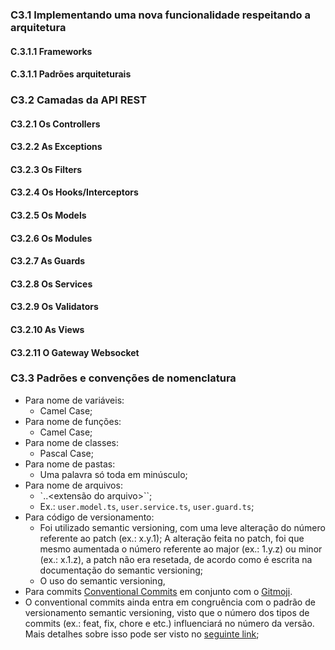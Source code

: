 ### C3.1 Implementando uma nova funcionalidade respeitando a arquitetura

#### C.3.1.1 Frameworks

#### C.3.1.1 Padrões arquiteturais

### C3.2 Camadas da API REST

#### C3.2.1 Os Controllers

#### C3.2.2 As Exceptions

#### C3.2.3 Os Filters

#### C3.2.4 Os Hooks/Interceptors

#### C3.2.5 Os Models

#### C3.2.6 Os Modules

#### C3.2.7 As Guards

#### C3.2.8 Os Services

#### C3.2.9 Os Validators

#### C3.2.10 As Views

#### C3.2.11 O Gateway Websocket

### C3.3 Padrões e convenções de nomenclatura

- Para nome de variáveis:
  - Camel Case;
- Para nome de funções:
  - Camel Case;
- Para nome de classes:
  - Pascal Case;
- Para nome de pastas:
  - Uma palavra só toda em minúsculo;
- Para nome de arquivos:
  - `<nome do arquivo>.<tipo do arquivo>.<extensão do arquivo>``;
  - Ex.: `user.model.ts`, `user.service.ts`, `user.guard.ts`;
- Para código de versionamento:
  - Foi utilizado semantic versioning, com uma leve alteração do número referente ao patch (ex.: x.y.1); A alteração feita no patch, foi que mesmo aumentada o número referente ao major (ex.: 1.y.z) ou minor (ex.: x.1.z), a patch não era resetada, de acordo como é escrita na documentação do semantic versioning;
  - O uso do semantic versioning,
- Para commits [Conventional Commits](https://www.conventionalcommits.org/pt-br/v1.0.0/) em conjunto com o [Gitmoji](https://gitmoji.dev/).
- O conventional commits ainda entra em congruência com o padrão de versionamento semantic versioning, visto que o número dos tipos de commits (ex.: feat, fix, chore e etc.) influenciará no número da versão. Mais detalhes sobre isso pode ser visto no [seguinte link](https://www.conventionalcommits.org/pt-br/v1.0.0/#qual-a-rela%C3%A7%C3%A3o-com-o-semver);